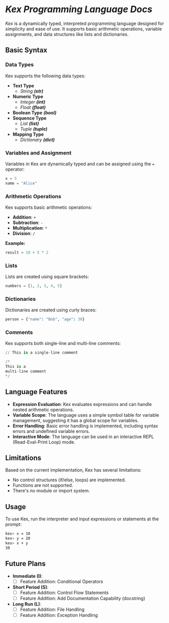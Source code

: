 # _**Kex** Programming Language Docs_

*Kex* is a dynamically typed, interpreted programming language designed for simplicity and ease of use. It supports basic arithmetic operations, variable assignments, and data structures like lists and dictionaries.

## **Basic Syntax**

### Data Types

Kex supports the following data types:
- **Text Type**
  - _String **(str)**_
- **Numeric Type**
  - _Integer **(int)**_
  - _Float **(float)**_
- **Boolean Type** _**(bool)**_
- **Sequence Type**
  - _List **(list)**_
  - _Tuple **(tuple)**_
- **Mapping Type**
  - _Dictionary **(dict)**_

### Variables and Assignment

Variables in Kex are dynamically typed and can be assigned using the `=` operator:

```python
x = 5
name = "Alice"
```

### Arithmetic Operations

Kex supports basic arithmetic operations:
- **Addition**: `+`
- **Subtraction**: `-`
- **Multiplication**: `*`
- **Division**: `/`

**Example:**

```python
result = 10 + 5 * 2
```

### Lists

Lists are created using square brackets:


```python
numbers = [1, 2, 3, 4, 5]
```

### Dictionaries

Dictionaries are created using curly braces:


```python
person = {"name": "Bob", "age": 30}
```

### Comments

Kex supports both single-line and multi-line comments:

```python
// This is a single-line comment

/*
This is a
multi-line comment
*/
```

## Language Features

- **Expression Evaluation**: Kex evaluates expressions and can handle nested arithmetic operations.
- **Variable Scope**: The language uses a simple symbol table for variable management, suggesting it has a global scope for variables.
- **Error Handling**: Basic error handling is implemented, including syntax errors and undefined variable errors.
- **Interactive Mode**: The language can be used in an interactive REPL (Read-Eval-Print Loop) mode.

## Limitations

Based on the current implementation, Kex has several limitations:
- No control structures (if/else, loops) are implemented.
- Functions are not supported.
- There's no module or import system.

## Usage

To use Kex, run the interpreter and input expressions or statements at the prompt:

```sh
kex> x = 10
kex> y = 20
kex> x + y
30
```

## Future Plans

- **Immediate (I)**: 
  - [ ] Feature Addition: Conditional Operators

- **Short Period (S)**: 
  - [ ] Feature Addition: Control Flow Statements
  - [ ] Feature Addition: Add Documentation Capability (docstring)

- **Long Run (L)**:
  - [ ] Feature Addition: File Handling
  - [ ] Feature Addition: Exception Handling
